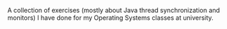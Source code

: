 A collection of exercises (mostly about Java thread synchronization and monitors) I have done for my Operating Systems classes at university.
